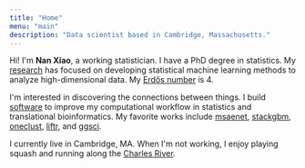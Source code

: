 ```yaml
---
title: "Home"
menu: "main"
description: "Data scientist based in Cambridge, Massachusetts."
---
```


Hi! I'm **Nan Xiao**, a working statistician.
I have a PhD degree in statistics.
My [research](https://nanx.me/papers/) has focused on developing statistical machine learning methods to analyze high-dimensional data.
My [Erdős number](https://mathscinet.ams.org/mathscinet/collaborationFiltered.html?group_target=189017&group_source=1129576) is 4.

I'm interested in discovering the connections between things.
I build [software](https://nanx.me/software/) to improve my computational workflow in statistics and translational bioinformatics.
My favorite works include [msaenet](https://nanx.me/msaenet/), [stackgbm](https://nanx.me/stackgbm/), [oneclust](https://nanx.me/oneclust/), [liftr](https://liftr.me/), and [ggsci](https://nanx.me/ggsci/).

I currently live in Cambridge, MA.
When I'm not working, I enjoy playing squash and running along the [Charles River](https://unsplash.com/photos/Npxns5Xj2YQ).
